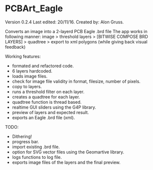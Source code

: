 # PCBArt_Eagle
Version 0.2.4
Last edited: 20/11/16.
Created by: Alon Gruss.

Converts an image into a 2-layerd PCB Eagle .brd file
 The app works in following manner:
 image > threshold layers > [BITWISE COMPOSE BRD LAYERS] > quadtree > export to xml polygons
 (while giving back visual feedback)

Working features:
* formated and refactored code.
* 6 layers hardcoded.
* loads image files.
* check for image file validity in format, filesize, number of pixels.
* copy to layers.
* runs a threshold filter on each layer.
* creates a quadtree for each layer.
* quadtree function is thread based.
* realtime GUI sliders using the G4P library.
* preview of layers and expected result.
* exports an Eagle .brd file (xml).



TODO:
* Dithering!
* progress bar.
* import existing .brd file.
* option for SVG vector files using the Geomartive library.
* logs functions to log file.
* exports image files of the layers and the final preview.
